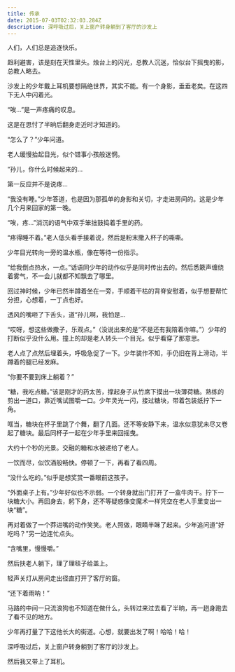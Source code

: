 ```yaml
---
title: 传承
date: 2015-07-03T02:32:03.284Z
description: 深呼吸过后，关上窗户转身躺到了客厅的沙发上
---
```


人们，人们总是追逐快乐。

趋利避害，该是刻在天性里头。烛台上的闪光，总教人沉迷，恰似台下摇曳的影，总教人略去。

沙发上的少年戴上耳机要想隔绝世界，其实不能。有一个身影，垂垂老矣。在这四下无人中闪着光。

“唉…”是一声疼痛的叹息。

这是在思忖了半晌后翻身走近时才知道的。

“怎么了？”少年问道。

老人缓慢抬起目光，似个错事小孩般迷惘。

“孙儿，你什么时候起来的…

第一反应并不是说疼…

“我没有睡。”少年答道，也是因为那孤单的身影和关切，才走进房间的。这是少年几个月来回家的第一晚。

“唉，疼…”消沉的语气中双手笨拙鼓捣着手里的药。

“疼得睡不着。”老人低头看手接着说，然后是粉末撒入杯子的嘶嘶。

少年目光转向一旁的温水瓶，像在等待一份指示。

“给我倒点热水，一点。”话语同少年的动作似乎是同时传出去的。然后悉簌声缠绕着雾气，不一会儿就都不知飘去了哪里。

回过神时候，少年已然半蹲着坐在一旁，手顺着干枯的背脊安慰着，似乎想要帮忙分担，心想着，一丁点也好。

透风的嘴咂了下舌头，道“孙儿啊，我怕是…

“哎呀，想这些做撒子，乐观点。”（没说出来的是“不是还有我陪着你嘛。”）少年的打断似乎没什么用。撞上的却是老人转头一个目光。似乎看穿了那意思。

老人点了点然后埋着头，呼吸急促了一下。少年装作不知，手仍旧在背上滑动，半蹲着的腿已经发麻。

“你要不要到床上躺着？”

“糖，我吃点糖。”该是刚才的药太苦，撑起身子从竹席下摸出一块薄荷糖。熟练的剪出一道口，靠近嘴试图嚼一口。少年灵光一闪，接过糖块，带着包装纸拧下一角。

哐当，糖块在杯子里跳了个舞，翻了几面。还不等安静下来，温水似意犹未尽又卷起了糖块。最后同杯子一起在少年手里来回摇曳。

大约十个秒的光景。交融的糖和水被递给了老人。

一饮而尽，似饮酒般畅快。停顿了一下，再看了看四周。

“没什么吃的。”似乎是想奖赏一番眼前这孩子。

“外面桌子上有。”少年好似也不示弱。一个转身就出门打开了一盒牛肉干。拧下一块糖大小。再回身去，躬下身，还不等疑惑像变魔术一样凭空在老人手里变出一块“糖”。

再对着做了一个莽进嘴的动作笑笑。老人照做，眼睛半眯了起来。少年追问道“好吃吗？”另一边连忙点头。

“含嘴里，慢慢嚼。”

然后扶老人躺下，理了理毯子给盖上。

轻声关灯从房间走出径直打开了客厅的窗。

“还下着雨呐！”

马路的中间一只流浪狗也不知道在做什么，头转过来过去看了半晌，再一趔身跑去了看不见的地方。

少年再打量了下这他长大的街道。心想，就要出发了啊！哈哈！哈！

深呼吸过后，关上窗户转身躺到了客厅的沙发上。

然后我又带上了耳机。
